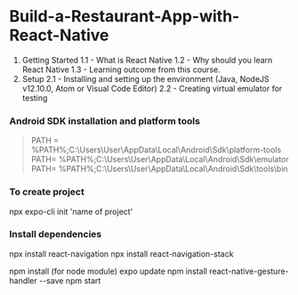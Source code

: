# Build-a-Restaurant-App-with-React-Native

1. Getting Started
	1.1 - What is React Native
	1.2 - Why should you learn React Native
	1.3 - Learning outcome from this course.
2. Setup
	2.1 - Installing and setting up the environment (Java, NodeJS v12.10.0, Atom or Visual Code Editor)
	2.2 - Creating virtual emulator for testing


### Android SDK installation and platform tools
> PATH = %PATH%;C:\Users\User\AppData\Local\Android\Sdk\platform-tools
> PATH= %PATH%;C:\Users\User\AppData\Local\Android\Sdk\emulator
> PATH= %PATH%;C:\Users\User\AppData\Local\Android\Sdk\tools\bin

### To create project
npx expo-cli init 'name of project'

### Install dependencies
npx install react-navigation
npx install react-navigation-stack

npm install (for node module)
expo update
npm install react-native-gesture-handler --save
npm start

